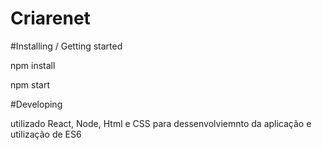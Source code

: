 # Criarenet

#Installing / Getting started

npm install 

npm start 

#Developing

utilizado React, Node, Html e CSS para dessenvolviemnto da aplicação e utilização de ES6
